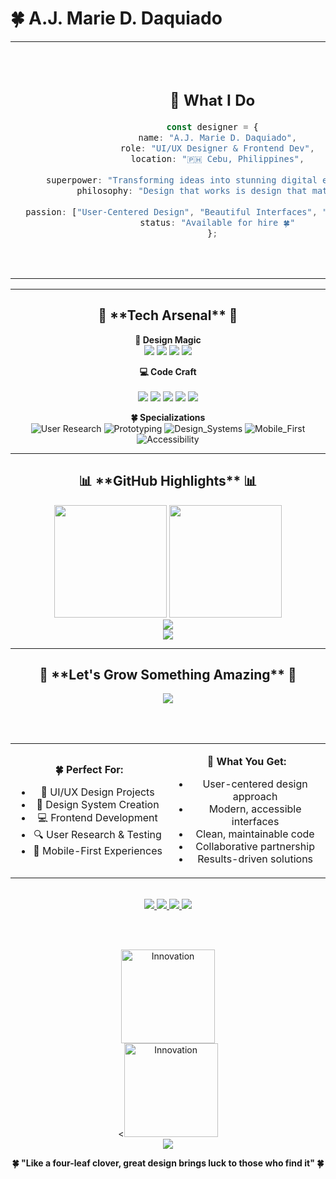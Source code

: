 # 🍀 A.J. Marie D. Daquiado

<table align="center">
<tr>
<td align="center" width="50%">

## 🌟 **What I Do**

```typescript
const designer = {
  name: "A.J. Marie D. Daquiado",
  role: "UI/UX Designer & Frontend Dev",
  location: "🇵🇭 Cebu, Philippines",
  
  superpower: "Transforming ideas into stunning digital experiences",
  philosophy: "Design that works is design that matters",
  
  passion: ["User-Centered Design", "Beautiful Interfaces", "Seamless Code"],
  status: "Available for hire 🍀"
};
```

</td>
<td align="center" width="50%">

<img src="https://media.giphy.com/media/qgQUggAC3Pfv687qPC/giphy.gif" width="300px" alt="Designer at work"/>

**🎯 Currently Open To**
<br/>
<img src="https://img.shields.io/badge/UI/UX_Designer-22C55E?style=for-the-badge&logo=figma&logoColor=white&labelColor=15803D"/>
<img src="https://img.shields.io/badge/Product_Designer-16A34A?style=for-the-badge&logo=sketch&logoColor=white&labelColor=166534"/>
<img src="https://img.shields.io/badge/Frontend_Dev-059669?style=for-the-badge&logo=react&logoColor=white&labelColor=047857"/>

</td>
</tr>
</table>

---

<div align="center">
  <h2>🌿 **Tech Arsenal** 🌿</h2>
</div>

<div align="center">
  
**🎨 Design Magic**
<br/>
<img src="https://img.shields.io/badge/Figma-22C55E?style=for-the-badge&logo=figma&logoColor=white&labelColor=15803D"/>
<img src="https://img.shields.io/badge/Adobe_AI-16A34A?style=for-the-badge&logo=adobeillustrator&logoColor=white&labelColor=166534"/>
<img src="https://img.shields.io/badge/Photoshop-059669?style=for-the-badge&logo=adobephotoshop&logoColor=white&labelColor=047857"/>
<img src="https://img.shields.io/badge/Adobe_XD-10B981?style=for-the-badge&logo=adobexd&logoColor=white&labelColor=065F46"/>

**💻 Code Craft**  
<br/>
<img src="https://img.shields.io/badge/HTML5-22C55E?style=for-the-badge&logo=html5&logoColor=white&labelColor=15803D"/>
<img src="https://img.shields.io/badge/CSS3-16A34A?style=for-the-badge&logo=css3&logoColor=white&labelColor=166534"/>
<img src="https://img.shields.io/badge/JavaScript-059669?style=for-the-badge&logo=javascript&logoColor=white&labelColor=047857"/>
<img src="https://img.shields.io/badge/React-10B981?style=for-the-badge&logo=react&logoColor=white&labelColor=065F46"/>
<img src="https://img.shields.io/badge/Tailwind-14B8A6?style=for-the-badge&logo=tailwindcss&logoColor=white&labelColor=0F766E"/>

**🍀 Specializations**
<br/>
![User Research](https://img.shields.io/badge/User_Research-22C55E?style=flat-square&logoColor=white&labelColor=15803D)
![Prototyping](https://img.shields.io/badge/Prototyping-16A34A?style=flat-square&logoColor=white&labelColor=166534)
![Design_Systems](https://img.shields.io/badge/Design_Systems-059669?style=flat-square&logoColor=white&labelColor=047857)
![Mobile_First](https://img.shields.io/badge/Mobile_First-10B981?style=flat-square&logoColor=white&labelColor=065F46)
![Accessibility](https://img.shields.io/badge/Accessibility-14B8A6?style=flat-square&logoColor=white&labelColor=0F766E)

</div>

---

<div align="center">
  <h2>📊 **GitHub Highlights** 📊</h2>
</div>

<div align="center">
  <img height="180em" src="https://github-readme-stats.vercel.app/api?username=alasatjack&show_icons=true&theme=transparent&include_all_commits=true&count_private=true&hide_border=true&bg_color=0D1117&title_color=22C55E&icon_color=16A34A&text_color=A3A3A3&ring_color=22C55E"/>
  <img height="180em" src="https://github-readme-stats.vercel.app/api/top-langs/?username=alasatjack&layout=compact&theme=transparent&hide_border=true&bg_color=0D1117&title_color=22C55E&text_color=A3A3A3"/>
</div>

<div align="center">
  <img src="https://github-readme-streak-stats.herokuapp.com/?user=alasatjack&theme=transparent&hide_border=true&background=0D1117&stroke=22C55E&ring=16A34A&fire=22C55E&currStreakLabel=A3A3A3&sideLabels=A3A3A3&currStreakNum=22C55E&dates=A3A3A3&sideNums=16A34A"/>
</div>

<div align="center">
  <img src="https://github-readme-activity-graph.vercel.app/graph?username=alasatjack&custom_title=🌱%20Growth%20Journey&bg_color=0D1117&color=A3A3A3&line=22C55E&point=16A34A&area=true&hide_border=true&area_color=22C55E&title_color=22C55E"/>
</div>

---

<div align="center">
  <h2>🌱 **Let's Grow Something Amazing** 🌱</h2>
  
  <img src="https://readme-typing-svg.demolab.com/?lines=🍀+Ready+to+cultivate+your+vision!;🌿+Let's+design+the+future+together!;✨+Your+next+great+product+starts+here!&font=JetBrains+Mono&center=true&width=500&height=50&color=16A34A&vCenter=true&pause=2000&size=18" />
  
  <br/><br/>

<table align="center">
<tr>
<td width="50%" align="center">

**🍀 Perfect For:**
- 🎨 UI/UX Design Projects
- 🌱 Design System Creation  
- 💻 Frontend Development
- 🔍 User Research & Testing
- 📱 Mobile-First Experiences

</td>
<td width="50%" align="center">

**🌿 What You Get:**
- User-centered design approach
- Modern, accessible interfaces
- Clean, maintainable code
- Collaborative partnership
- Results-driven solutions

</td>
</tr>
</table>

<br/>
  
  <a href="mailto:ajmariedaquiado23@gmail.com">
    <img src="https://img.shields.io/badge/🌱_Let's_Talk-22C55E?style=for-the-badge&logo=gmail&logoColor=white&labelColor=15803D" />
  </a>
  <a href="https://www.linkedin.com/in/yourprofile" target="_blank">
    <img src="https://img.shields.io/badge/🍀_Connect-16A34A?style=for-the-badge&logo=linkedin&logoColor=white&labelColor=166534" />
  </a>
  <a href="https://yourportfolio.com" target="_blank">
    <img src="https://img.shields.io/badge/🌿_Portfolio-059669?style=for-the-badge&logo=safari&logoColor=white&labelColor=047857" />
  </a>
  <a href="https://dribbble.com/yourprofile" target="_blank">
    <img src="https://img.shields.io/badge/✨_Dribbble-10B981?style=for-the-badge&logo=dribbble&logoColor=white&labelColor=065F46" />
  </a>

  <br/><br/>
  
  <img src="https://media.giphy.com/media/3oKIPnAiaMCws8nOsE/giphy.gif" width="150px" alt="Innovation"/>
  
</div>

<div align="center">
  <<img src="https://media.giphy.com/media/3oKIPnAiaMCws8nOsE/giphy.gif" width="150px" alt="Innovation"/>
</div>
<div align="center">
  <img src="https://capsule-render.vercel.app/api?type=waving&color=gradient&customColorList=22,16,10,14&height=120&section=footer&animation=twinkling"/>
</div>

<div align="center">
  
**🍀 "Like a four-leaf clover, great design brings luck to those who find it" 🍀**

